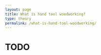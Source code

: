 ```yaml
---
layout: page
title: What is hand tool woodworking?
type: theory
permalink: /what-is-hand-tool-woodworking/
---
```

# TODO
